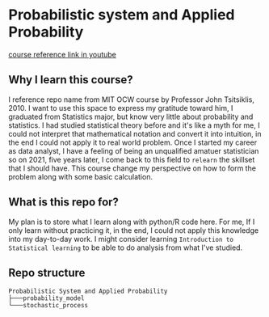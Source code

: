 # Probabilistic system and Applied Probability

[course reference link in youtube](https://www.youtube.com/playlist?list=PLUl4u3cNGP61MdtwGTqZA0MreSaDybji8)

## Why I learn this course?
I reference repo name from MIT OCW course by Professor John Tsitsiklis, 2010. I want to use this space to express my gratitude toward him, I graduated from Statistics major, but know very little about probability and statistics. I had studied statistical theory before and it's like a myth for me, I could not interpret that mathematical notation and convert it into intuition, in the end I could not apply it to real world problem. Once I started my career as data analyst, I have a feeling of being an unqualified amatuer statistician so on 2021, five years later, I come back to this field to `relearn` the skillset that I should have. This course change my perspective on how to form the problem along with some basic calculation.

## What is this repo for?
My plan is to store what I learn along with python/R code here. For me, If I only learn without practicing it, in the end, I could not apply this knowledge into my day-to-day work. I might consider learning `Introduction to Statistical learning` to be able to do analysis from what I've studied.

## Repo structure

```
Probabilistic System and Applied Probability
├───probability_model
└───stochastic_process
```